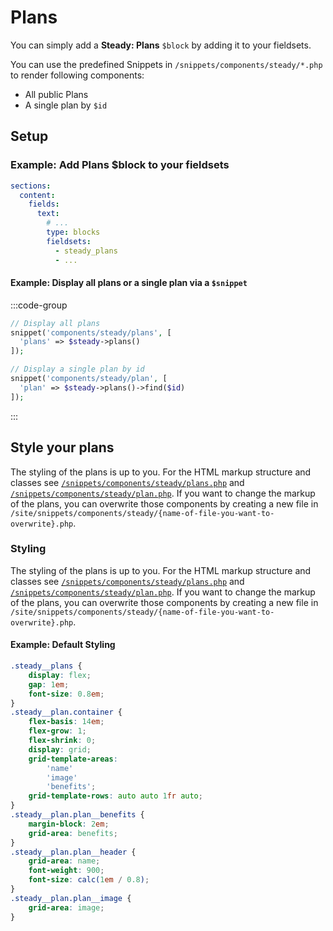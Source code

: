# Plans

You can simply add a **Steady: Plans** `$block` by adding it to your fieldsets.

You can use the predefined Snippets in `/snippets/components/steady/*.php` to render following components:

- All public Plans
- A single plan by `$id`

## Setup

### Example: Add Plans $block to your fieldsets

```yml
sections:
  content:
    fields:
      text:
        # ...
        type: blocks
        fieldsets:
          - steady_plans
          - ...
```

#### Example: Display all plans or a single plan via a `$snippet`

:::code-group
```php [All plans]
// Display all plans
snippet('components/steady/plans', [
  'plans' => $steady->plans()
]);
```

```php [Single Plan]
// Display a single plan by id
snippet('components/steady/plan', [
  'plan' => $steady->plans()->find($id)
]);
```
:::

## Style your plans

The styling of the plans is up to you. For the HTML markup structure and classes see [`/snippets/components/steady/plans.php`](https://github.com/soerenengels/kirby-steady/blob/main/snippets/components/steady/plans.php) and [`/snippets/components/steady/plan.php`](https://github.com/soerenengels/kirby-steady/blob/main/snippets/components/steady/plan.php). If you want to change the markup of the plans, you can overwrite those components by creating a new file in `/site/snippets/components/steady/{name-of-file-you-want-to-overwrite}.php`.

### Styling

The styling of the plans is up to you. For the HTML markup structure and classes see [`/snippets/components/steady/plans.php`](https://github.com/soerenengels/kirby-steady/blob/main/snippets/components/steady/plans.php) and [`/snippets/components/steady/plan.php`](https://github.com/soerenengels/kirby-steady/blob/main/snippets/components/steady/plan.php). If you want to change the markup of the plans, you can overwrite those components by creating a new file in `/site/snippets/components/steady/{name-of-file-you-want-to-overwrite}.php`.

#### Example: Default Styling

```css
.steady__plans {
	display: flex;
	gap: 1em;
	font-size: 0.8em;
}
.steady__plan.container {
	flex-basis: 14em;
	flex-grow: 1;
	flex-shrink: 0;
	display: grid;
	grid-template-areas:
		'name'
		'image'
		'benefits';
	grid-template-rows: auto auto 1fr auto;
}
.steady__plan.plan__benefits {
	margin-block: 2em;
	grid-area: benefits;
}
.steady__plan.plan__header {
	grid-area: name;
	font-weight: 900;
	font-size: calc(1em / 0.8);
}
.steady__plan.plan__image {
	grid-area: image;
}
```
